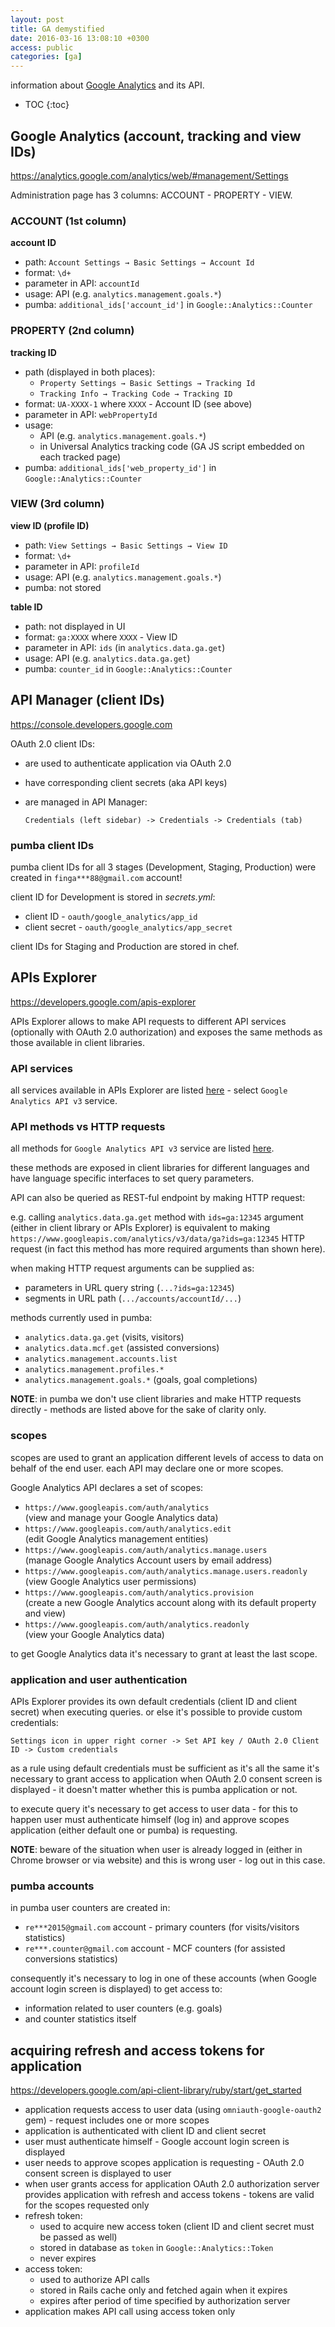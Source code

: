 ```yaml
---
layout: post
title: GA demystified
date: 2016-03-16 13:08:10 +0300
access: public
categories: [ga]
---
```


information about [Google Analytics](https://analytics.google.com) and its API.

<!-- more -->

* TOC
{:toc}

## Google Analytics (account, tracking and view IDs)

<https://analytics.google.com/analytics/web/#management/Settings>

Administration page has 3 columns: ACCOUNT - PROPERTY - VIEW.

### ACCOUNT (1st column)

  **account ID**

  - path: `Account Settings → Basic Settings → Account Id`
  - format: `\d+`
  - parameter in API: `accountId`
  - usage: API (e.g. `analytics.management.goals.*`)
  - pumba: `additional_ids['account_id']` in `Google::Analytics::Counter`

### PROPERTY (2nd column)

  **tracking ID**

  - path (displayed in both places):
    - `Property Settings → Basic Settings → Tracking Id`
    - `Tracking Info → Tracking Code → Tracking ID`
  - format: `UA-XXXX-1` where `XXXX` - Account ID (see above)
  - parameter in API: `webPropertyId`
  - usage:
    - API (e.g. `analytics.management.goals.*`)
    - in Universal Analytics tracking code
      (GA JS script embedded on each tracked page)
  - pumba: `additional_ids['web_property_id']` in `Google::Analytics::Counter`

### VIEW (3rd column)

  **view ID (profile ID)**

  - path: `View Settings → Basic Settings → View ID`
  - format: `\d+`
  - parameter in API: `profileId`
  - usage: API (e.g. `analytics.management.goals.*`)
  - pumba: not stored

  **table ID**

  - path: not displayed in UI
  - format: `ga:XXXX` where `XXXX` - View ID
  - parameter in API: `ids` (in `analytics.data.ga.get`)
  - usage: API (e.g. `analytics.data.ga.get`)
  - pumba: `counter_id` in `Google::Analytics::Counter`

## API Manager (client IDs)

<https://console.developers.google.com>

OAuth 2.0 client IDs:

- are used to authenticate application via OAuth 2.0
- have corresponding client secrets (aka API keys)
- are managed in API Manager:

  `Credentials (left sidebar) -> Credentials -> Credentials (tab)`

### pumba client IDs

pumba client IDs for all 3 stages (Development, Staging, Production)
were created in `finga***88@gmail.com` account!

client ID for Development is stored in _secrets.yml_:

- client ID - `oauth/google_analytics/app_id`
- client secret - `oauth/google_analytics/app_secret`

client IDs for Staging and Production are stored in chef.

## APIs Explorer

<https://developers.google.com/apis-explorer>

APIs Explorer allows to make API requests to different API services
(optionally with OAuth 2.0 authorization) and exposes the same methods
as those available in client libraries.

### API services

all services available in APIs Explorer are listed
[here](https://developers.google.com/apis-explorer) -
select `Google Analytics API v3` service.

### API methods vs HTTP requests

all methods for `Google Analytics API v3` service are listed
[here](https://developers.google.com/apis-explorer/#p/analytics/v3/).

these methods are exposed in client libraries for different languages
and have language specific interfaces to set query parameters.

API can also be queried as REST-ful endpoint by making HTTP request:

e.g. calling `analytics.data.ga.get` method with `ids=ga:12345` argument
(either in client library or APIs Explorer) is equivalent to making
`https://www.googleapis.com/analytics/v3/data/ga?ids=ga:12345` HTTP request
(in fact this method has more required arguments than shown here).

when making HTTP request arguments can be supplied as:

- parameters in URL query string (`...?ids=ga:12345`)
- segments in URL path (`.../accounts/accountId/...`)

methods currently used in pumba:

- `analytics.data.ga.get` (visits, visitors)
- `analytics.data.mcf.get` (assisted conversions)
- `analytics.management.accounts.list`
- `analytics.management.profiles.*`
- `analytics.management.goals.*` (goals, goal completions)

**NOTE**: in pumba we don't use client libraries and make HTTP requests directly -
          methods are listed above for the sake of clarity only.

### scopes

scopes are used to grant an application different levels of access to data
on behalf of the end user. each API may declare one or more scopes.

Google Analytics API declares a set of scopes:

- `https://www.googleapis.com/auth/analytics`<br>
  (view and manage your Google Analytics data)
- `https://www.googleapis.com/auth/analytics.edit`<br>
  (edit Google Analytics management entities)
- `https://www.googleapis.com/auth/analytics.manage.users`<br>
  (manage Google Analytics Account users by email address)
- `https://www.googleapis.com/auth/analytics.manage.users.readonly`<br>
  (view Google Analytics user permissions)
- `https://www.googleapis.com/auth/analytics.provision`<br>
  (create a new Google Analytics account along with its default property and view)
- `https://www.googleapis.com/auth/analytics.readonly`<br>
  (view your Google Analytics data)

to get Google Analytics data it's necessary to grant at least the last scope.

### application and user authentication

APIs Explorer provides its own default credentials
(client ID and client secret) when executing queries.
or else it's possible to provide custom credentials:

`Settings icon in upper right corner -> Set API key / OAuth 2.0 Client ID -> Custom credentials`

as a rule using default credentials must be sufficient as it's all the same
it's necessary to grant access to application when OAuth 2.0 consent screen
is displayed - it doesn't matter whether this is pumba application or not.

to execute query it's necessary to get access to user data -
for this to happen user must authenticate himself (log in) and approve
scopes application (either default one or pumba) is requesting.

**NOTE**: beware of the situation when user is already logged in (either in Chrome
          browser or via website) and this is wrong user - log out in this case.

### pumba accounts

in pumba user counters are created in:

- `re***2015@gmail.com` account - primary counters (for visits/visitors statistics)
- `re***.counter@gmail.com` account - MCF counters (for assisted conversions statistics)

consequently it's necessary to log in one of these accounts
(when Google account login screen is displayed) to get access to:

- information related to user counters (e.g. goals)
- and counter statistics itself

## acquiring refresh and access tokens for application

<https://developers.google.com/api-client-library/ruby/start/get_started>

- application requests access to user data (using `omniauth-google-oauth2` gem) -
  request includes one or more scopes
- application is authenticated with client ID and client secret
- user must authenticate himself - Google account login screen is displayed
- user needs to approve scopes application is requesting -
  OAuth 2.0 consent screen is displayed to user
- when user grants access for application OAuth 2.0 authorization server
  provides application with refresh and access tokens -
  tokens are valid for the scopes requested only
- refresh token:
  - used to acquire new access token (client ID and client secret must be passed as well)
  - stored in database as `token` in `Google::Analytics::Token`
  - never expires
- access token:
  - used to authorize API calls
  - stored in Rails cache only and fetched again when it expires
  - expires after period of time specified by authorization server
- application makes API call using access token only
